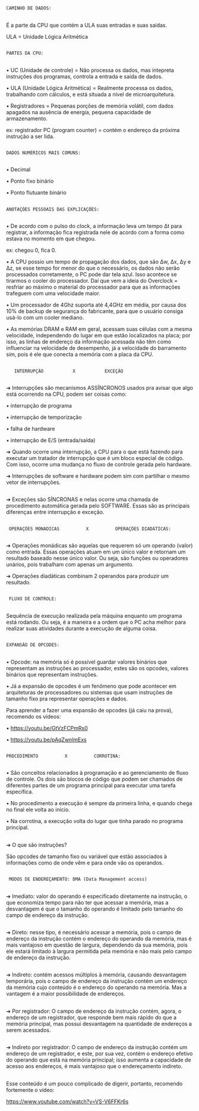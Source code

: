 ##
    CAMINHO DE DADOS:
##

É a parte da CPU que contém a ULA suas entradas e suas saídas.

ULA = Unidade Lógica Aritmética

##
    PARTES DA CPU:
##
• UC (Unidade de controle) = Não processa os dados, mas intepreta instruções dos programas, controla a entrada e saída de dados.

• ULA (Unidade Lógica Aritmética) = Realmente processa os dados, trabalhando com cálculos, e está situada a nível de microarquitetura. 

• Registradores = Pequenas porções de memória volátil, com dados apagados na ausência de energia, pequena capacidade de armazenamento. 
 
 ex: registrador PC (program counter) = contém o endereço da próxima instrução a ser lida. 

## 
    DADOS NUMÉRICOS MAIS COMUNS:
##
• Decimal

• Ponto fixo binário 

• Ponto flutuante binário 
 
##
    ANOTAÇÕES PESSOAIS DAS EXPLICAÇÕES:
##

• De acordo com o pulso do clock, a informação leva um tempo Δt para registrar, a informação fica registrada nele de acordo com a forma como estava no momento
em que chegou. 

ex: chegou 0, fica 0. 

• A CPU possio um tempo de propagação dos dados, que são Δw, Δx, Δy e Δz, se esse tempo for menor do que o necessário, os dados não serão processados
corretamente, o PC pode dar tela azul. Isso acontece se tirarmos o cooler do processador.
Daí que vem a ideia do Overclock = resfriar ao máximo o material do processador para que as informações trafeguem com uma velocidade maior. 

• Um processador de 4Ghz suporta até 4,4GHz em média, por causa dos 10% de backup de segurança do fabricante, para que o usuário consiga usá-lo com um 
cooler mediano.

• As memórias DRAM e RAM em geral, acessam suas células com a mesma velocidade, independendo do lugar em que estão localizados na placa; por isso,
as linhas de endereço da informação acessada não têm como influenciar na velocidade de desempenho, já a velocidade do barramento sim, pois é ele que
conecta a memória com a placa da CPU. 

##
       INTERRUPÇÃO           X           EXCEÇÃO 
##

➔ Interrupções são mecanismos ASSÍNCRONOS usados pra avisar que algo está ocorrendo na CPU, podem ser coisas como:

• interrupção de programa

• interrupção de temporização

• falha de hardware

• interrupção de E/S (entrada/saída)

➔ Quando ocorre uma interrupção, a CPU para o que está fazendo para executar um tratador de interrupção que é um bloco especial de código. Com isso,
ocorre uma mudança no fluxo de controle gerada pelo hardware. 

➔ Interrupções de software e hardware podem sim com partilhar o mesmo vetor de interrupções. 

## 

➔ Exceções são SÍNCRONAS e nelas ocorre uma chamada de procedimento automática gerada pelo SOFTWARE. Essas são as principais diferenças entre
interrupção e exceção.
##

     OPERAÇÕES MONÁDICAS          X          OPERAÇÕES DIADÁTICAS:
##

➔ Operações monádicas são aquelas que requerem só um operando (valor) como entrada. Essas operações atuam em um único valor e retornam um resultado baseado
nesse único valor. Ou seja, são funções ou operadores unários, pois trabalham com apenas um argumento.

➔ Operações diadáticas combinam 2 operandos para produzir um resultado. 

##

     FLUXO DE CONTROLE:
##

Sequência de execução realizada pela máquina enquanto um programa está rodando. Ou seja, é a maneira e a ordem que o PC acha melhor para realizar suas 
atividades durante a execução de alguma coisa. 

##

    EXPANSÃO DE OPCODES:
## 

•  Opcode: na memória só é possível guardar valores binários que representam as instruções ao processador, estes são os opcodes, valores binários
que representam instruções.

• Já a expansão de opcodes é um fenômeno que pode acontecer em arquiteturas de processadores ou sistemas que usam instruções de tamanho fixo pra
representar operações e dados. 

Para aprender a fazer uma expansão de opcodes (já caiu na prova), recomendo os vídeos:

• https://youtu.be/GtVzFCPmRs0

• https://youtu.be/pAqZwnlmExs

## 
    PROCEDIMENTO          X          CORROTINA: 
##

• São conceitos relacionados à programação e ao gerenciamento de fluxo de controle. Os dois são blocos de código que podem ser chamados
de diferentes partes de um programa principal para executar uma tarefa específica.

• No procedimento a execução é sempre da primeira linha, e quando chega no final ele volta ao início.

• Na corrotina, a execução volta do lugar que tinha parado no programa principal.

##
➔ O que são instruções?

São opcodes de tamanho fixo ou variável que estão associados à informações como de onde vêm e para onde vão os operandos.
##

     MODOS DE ENDEREÇAMENTO: DMA (Data Management access)
##

➔ Imediato: valor do operando é especificado diretamente na instrução, o que economiza tempo para não ter que acessar a memória, 
mas a desvantagem é que o tamanho do operando é limitado pelo tamanho do campo de endereço da instrução.
##
➔ Direto: nesse tipo, é necessário acessar a memória, pois o campo de endereço da instrução contém o endereço do operando da memória, 
mas é mais vantajoso em questão de largura, dependendo da sua memória, pois ele estará limitado à largura permitida pela memória e não
mais pelo campo de endereço da instrução. 
##
➔ Indireto: contém acessos múltiplos à memória, causando desvantagem temporária, pois o campo de endereço da instrução contém um endereço
da memória cujo conteúdo é o endereço do operando na memória. Mas a vantagem é a maior possibilidade de endereços. 
##
➔ Por registrador: O campo de endereço da instrução contém, agora, o endereço de um registrador, que responde bem mais rápido do que a 
memória principal, mas possui desvantagem na quantidade de endereços a serem acessados. 
##
➔ Indireto por registrador: O campo de endereço da instrução contém um endereço de um registrador, e este, por sua vez, contém o endereço
efetivo do operando que está na memória principal; isso aumenta a capacidade de acesso aos endereços, é mais vantajoso que o endereçamento
indireto. 
##

Esse conteúdo é um pouco complicado de digerir, portanto, recomendo fortemente o vídeo:

https://www.youtube.com/watch?v=VS-V6FFKr6s

##






